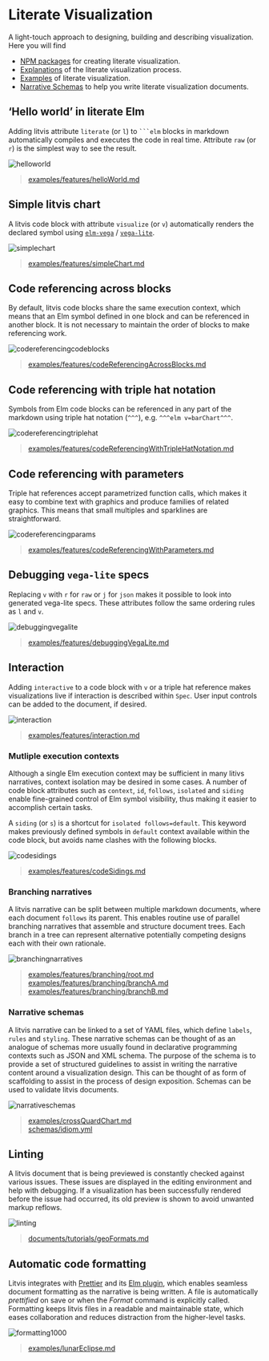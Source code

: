 # Literate Visualization

A light-touch approach to designing, building and describing visualization.
Here you will find

*   [NPM packages](packages) for creating literate visualization.
*   [Explanations](documents) of the literate visualization process.
*   [Examples](examples) of literate visualization.
*   [Narrative Schemas](narrative-schemas) to help you write literate visualization documents.

## ‘Hello world’ in literate Elm

Adding litvis attribute `literate` (or `l`) to ` ```elm ` blocks in markdown automatically compiles and executes the code in real time.
Attribute `raw` (or `r`) is the simplest way to see the result.

![helloworld](https://user-images.githubusercontent.com/608862/38144403-735c2894-343c-11e8-983a-39487fbb116e.gif)

> [examples/features/helloWorld.md](examples/features/helloWorld.md)

## Simple litvis chart

A litvis code block with attribute `visualize` (or `v`) automatically renders the declared symbol using [`elm-vega`](https://github.com/gicentre/elm-vega) / [`vega-lite`](https://vega.github.io/vega-lite/).

![simplechart](https://user-images.githubusercontent.com/608862/38144167-940f5eea-343b-11e8-82d8-96737615febc.gif)

> [examples/features/simpleChart.md](examples/features/simpleChart.md)

## Code referencing across blocks

By default, litvis code blocks share the same execution context, which means that an Elm symbol defined in one block and can be referenced in another block.
It is not necessary to maintain the order of blocks to make referencing work.

![codereferencingcodeblocks](https://user-images.githubusercontent.com/608862/38144058-2711026c-343b-11e8-9eb5-080ea07d582c.gif)

> [examples/features/codeReferencingAcrossBlocks.md](examples/features/codeReferencingAcrossBlocks.md)

## Code referencing with triple hat notation

Symbols from Elm code blocks can be referenced in any part of the markdown using triple hat notation (`^^^`), e.g. `^^^elm v=barChart^^^`.

![codereferencingtriplehat](https://user-images.githubusercontent.com/608862/38144584-41c5891e-343d-11e8-81c7-a9c0150e409b.gif)

> [examples/features/codeReferencingWithTripleHatNotation.md](examples/features/codeReferencingWithTripleHatNotation.md)

## Code referencing with parameters

Triple hat references accept parametrized function calls, which makes it easy to combine text with graphics and produce families of related graphics. This means that small multiples and sparklines are straightforward.

![codereferencingparams](https://user-images.githubusercontent.com/608862/38144395-6e1230ae-343c-11e8-8d45-510ae0c5d161.gif)

> [examples/features/codeReferencingWithParameters.md](examples/features/codeReferencingWithParameters.md)

## Debugging `vega-lite` specs

Replacing `v` with `r` for `raw` or `j` for `json` makes it possible to look into generated vega-lite specs.
These attributes follow the same ordering rules as `l` and `v`.

![debuggingvegalite](https://user-images.githubusercontent.com/608862/38144689-de039e56-343d-11e8-9a42-05726e2f87b4.gif)

> [examples/features/debuggingVegaLite.md](examples/features/debuggingVegaLite.md)

## Interaction

Adding `interactive` to a code block with `v` or a triple hat reference makes visualizations live if interaction is described within `Spec`.
User input controls can be added to the document, if desired.

![interaction](https://user-images.githubusercontent.com/608862/38144556-178c98e0-343d-11e8-9c98-1e247ff48581.gif)

> [examples/features/interaction.md](examples/features/interaction.md)

### Mutliple execution contexts

Although a single Elm execution context may be sufficient in many litivs narratives, context isolation may be desired in some cases.
A number of code block attributes such as `context`, `id`, `follows`, `isolated` and `siding` enable fine-grained control of Elm symbol visibility, thus making it easier to accomplish certain tasks.

A `siding` (or `s`) is a shortcut for `isolated follows=default`.
This keyword makes previously defined symbols in `default` context available within the code block, but avoids name clashes with the following blocks.

![codesidings](https://user-images.githubusercontent.com/608862/38163354-8faa3c9e-34ea-11e8-84d3-d12747238b6d.gif)

> [examples/features/codeSidings.md](examples/features/codeSidings.md)

### Branching narratives

A litvis narrative can be split between multiple markdown documents, where each document `follows` its parent.
This enables routine use of parallel branching narratives that assemble and structure document trees.
Each branch in a tree can represent alternative potentially competing designs each with their own rationale.

![branchingnarratives](https://user-images.githubusercontent.com/608862/38163350-84ecde10-34ea-11e8-900c-ec8f4ad46ef0.gif)

> [examples/features/branching/root.md](examples/features/branching/root.md)  
> [examples/features/branching/branchA.md](examples/features/branching/branchA.md)  
> [examples/features/branching/branchB.md](examples/features/branching/branchB.md)

### Narrative schemas

A litvis narrative can be linked to a set of YAML files, which define `labels`, `rules` and `styling`.
These narrative schemas can be thought of as an analogue of schemas more usually found in declarative programming contexts such as JSON and XML schema.
The purpose of the schema is to provide a set of structured guidelines to assist in writing the narrative content around a visualization design.
This can be thought of as form of scaffolding to assist in the process of design exposition.
Schemas can be used to validate litvis documents.

![narrativeschemas](https://user-images.githubusercontent.com/608862/38163859-d69bc4da-34f2-11e8-984d-786118f3100b.gif)

> [examples/crossQuardChart.md](examples/crossQuardChart.md)  
> [schemas/idiom.yml](schemas/idiom.yml)

## Linting

A litvis document that is being previewed is constantly checked against various issues.
These issues are displayed in the editing environment and help with debugging.
If a visualization has been successfully rendered before the issue had occurred, its old preview is shown to avoid unwanted markup reflows.

![linting](https://user-images.githubusercontent.com/608862/38143955-bc310866-343a-11e8-94f8-c31a71e6155c.gif)

> [documents/tutorials/geoFormats.md](documents/tutorials/geoFormats.md)

## Automatic code formatting

Litvis integrates with [Prettier](https://prettier.io/) and its [Elm plugin](https://github.com/gicentre/prettier-plugin-elm), which enables seamless document formatting as the narrative is being written.
A file is automatically _prettified_ on save or when the _Format_ command is explicitly called.
Formatting keeps litvis files in a readable and maintainable state, which eases collaboration and reduces distraction from the higher-level tasks.

![formatting1000](https://user-images.githubusercontent.com/608862/38144144-84de604c-343b-11e8-8ffd-f210e2f991ae.gif)

> [examples/lunarEclipse.md](examples/lunarEclipse.md)
